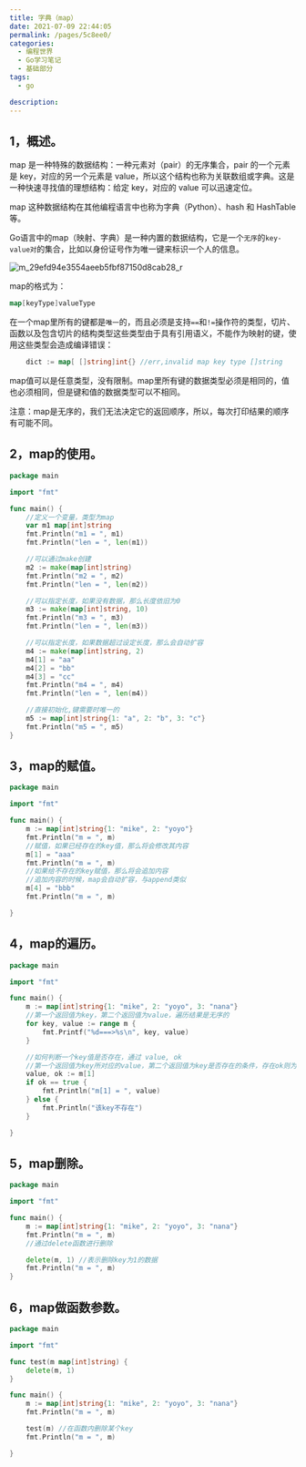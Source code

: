 ```yaml
---
title: 字典（map）
date: 2021-07-09 22:44:05
permalink: /pages/5c8ee0/
categories: 
  - 编程世界
  - Go学习笔记
  - 基础部分
tags: 
  - go

description: 
---
```


## 1，概述。

map 是一种特殊的数据结构：一种元素对（pair）的无序集合，pair 的一个元素是 key，对应的另一个元素是 value，所以这个结构也称为关联数组或字典。这是一种快速寻找值的理想结构：给定 key，对应的 value 可以迅速定位。

map 这种数据结构在其他编程语言中也称为字典（Python）、hash 和 HashTable 等。

Go语言中的map（映射、字典）是一种内置的数据结构，它是一个`无序`的`key-value对`的集合，比如以身份证号作为唯一键来标识一个人的信息。

![m_29efd94e3554aeeb5fbf87150d8cab28_r](http://t.eryajf.net/imgs/2021/09/c1ac13abc70c9fa1.jpg)

map的格式为：

```go
map[keyType]valueType
```

在一个map里所有的键都是`唯一`的，而且必须是支持`==`和`!=`操作符的类型，切片、函数以及包含切片的结构类型这些类型由于具有引用语义，不能作为映射的键，使用这些类型会造成编译错误：

```go
	dict := map[ []string]int{} //err,invalid map key type []string
```

map值可以是任意类型，没有限制。map里所有键的数据类型必须是相同的，值也必须相同，但是键和值的数据类型可以不相同。

注意：map是无序的，我们无法决定它的返回顺序，所以，每次打印结果的顺序有可能不同。

## 2，map的使用。

```go
package main

import "fmt"

func main() {
	//定义一个变量，类型为map
	var m1 map[int]string
	fmt.Println("m1 = ", m1)
	fmt.Println("len = ", len(m1))

	//可以通过make创建
	m2 := make(map[int]string)
	fmt.Println("m2 = ", m2)
	fmt.Println("len = ", len(m2))

	//可以指定长度，如果没有数据，那么长度依旧为0
	m3 := make(map[int]string, 10)
	fmt.Println("m3 = ", m3)
	fmt.Println("len = ", len(m3))

	//可以指定长度，如果数据超过设定长度，那么会自动扩容
	m4 := make(map[int]string, 2)
	m4[1] = "aa"
	m4[2] = "bb"
	m4[3] = "cc"
	fmt.Println("m4 = ", m4)
	fmt.Println("len = ", len(m4))

	//直接初始化,键需要时唯一的
	m5 := map[int]string{1: "a", 2: "b", 3: "c"}
	fmt.Println("m5 = ", m5)
}
```

## 3，map的赋值。

```go
package main

import "fmt"

func main() {
	m := map[int]string{1: "mike", 2: "yoyo"}
	fmt.Println("m = ", m)
	//赋值，如果已经存在的key值，那么将会修改其内容
	m[1] = "aaa"
	fmt.Println("m = ", m)
	//如果给不存在的key赋值，那么将会追加内容
	//追加内容的时候，map会自动扩容，与append类似
	m[4] = "bbb"
	fmt.Println("m = ", m)

}
```

## 4，map的遍历。

```go
package main

import "fmt"

func main() {
	m := map[int]string{1: "mike", 2: "yoyo", 3: "nana"}
	//第一个返回值为key，第二个返回值为value，遍历结果是无序的
	for key, value := range m {
		fmt.Printf("%d===>%s\n", key, value)
	}

	//如何判断一个key值是否存在，通过 value, ok
	//第一个返回值为key所对应的value，第二个返回值为key是否存在的条件，存在ok则为true
	value, ok := m[1]
	if ok == true {
		fmt.Println("m[1] = ", value)
	} else {
		fmt.Println("该key不存在")
	}

}
```

## 5，map删除。

```go
package main

import "fmt"

func main() {
	m := map[int]string{1: "mike", 2: "yoyo", 3: "nana"}
	fmt.Println("m = ", m)
	//通过delete函数进行删除

	delete(m, 1) //表示删除key为1的数据
	fmt.Println("m = ", m)
}
```

## 6，map做函数参数。

```go
package main

import "fmt"

func test(m map[int]string) {
	delete(m, 1)
}

func main() {
	m := map[int]string{1: "mike", 2: "yoyo", 3: "nana"}
	fmt.Println("m = ", m)

	test(m) //在函数内删除某个key
	fmt.Println("m = ", m)

}
```
